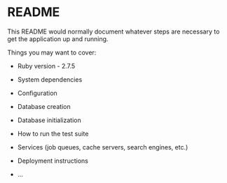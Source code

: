 # README

This README would normally document whatever steps are necessary to get the
application up and running.

Things you may want to cover:

- Ruby version - 2.7.5

- System dependencies

- Configuration

- Database creation

- Database initialization

- How to run the test suite

- Services (job queues, cache servers, search engines, etc.)

- Deployment instructions

- ...
